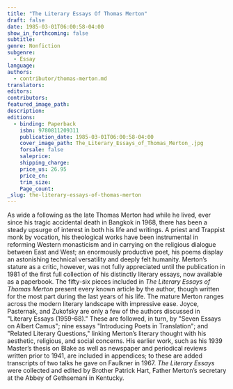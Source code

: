 ```yaml
---
title: "The Literary Essays Of Thomas Merton"
draft: false
date: 1985-03-01T06:00:58-04:00
show_in_forthcoming: false
subtitle:
genre: Nonfiction
subgenre:
  - Essay
language:
authors:
  - contributor/thomas-merton.md
translators:
editors:
contributors:
featured_image_path:
description:
editions:
  - binding: Paperback
    isbn: 9780811209311
    publication_date: 1985-03-01T06:00:58-04:00
    cover_image_path: The_Literary_Essays_of_Thomas_Merton_.jpg
    forsale: false
    saleprice:
    shipping_charge:
    price_us: 26.95
    price_cn:
    trim_size:
    Page_count:
_slug: the-literary-essays-of-thomas-merton
---
```


As wide a following as the late Thomas Merton had while he lived, ever since his tragic accidental death in Bangkok in 1968, there has been a steady upsurge of interest in both his life and writings. A priest and Trappist monk by vocation, his theological works have been instrumental in reforming Western monasticism and in carrying on the religious dialogue between East and West; an enormously productive poet, his poems display an astonishing technical versatility and deeply felt humanity. Merton’s stature as a critic, however, was not fully appreciated until the publication in 1981 of the first full collection of his distinctly literary essays, now available as a paperbook. The fifty-six pieces included in _The Literary Essays of Thomas Merton_ present every known article by the author, though written for the most part during the last years of his life. The mature Merton ranges across the modern literary landscape with impressive ease. Joyce, Pasternak, and Zukofsky are only a few of the authors discussed in "Literary Essays (1959-68)." These are followed, in turn, by "Seven Essays on Albert Camus"; nine essays "Introducing Poets in Translation"; and "Related Literary Questions," linking Merton’s literary thought with his aesthetic, religious, and social concerns. His earlier work, such as his 1939 Master’s thesis on Blake as well as newspaper and periodical reviews written prior to 1941, are included in appendices; to these are added transcripts of two talks he gave on Faulkner in 1967. _The Literary Essays_ were collected and edited by Brother Patrick Hart, Father Merton’s secretary at the Abbey of Gethsemani in Kentucky.

